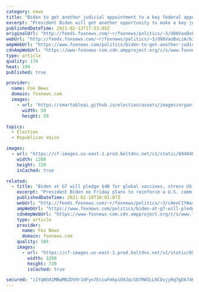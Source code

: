 ```yaml
---
category: news
title: "Biden to get another judicial appointment to a key federal appeals court"
excerpt: "President Biden will get another opportunity to make a key judicial appointment on what is considered the second most important federal court."
publishedDateTime: 2021-02-12T17:53:05Z
originalUrl: "http://feeds.foxnews.com/~r/foxnews/politics/~3/d06VaoBxLzA/biden-to-get-another-judicial-appointment-to-a-key-federal-appeals-court"
webUrl: "http://feeds.foxnews.com/~r/foxnews/politics/~3/d06VaoBxLzA/biden-to-get-another-judicial-appointment-to-a-key-federal-appeals-court"
ampWebUrl: "https://www.foxnews.com/politics/biden-to-get-another-judicial-appointment-to-a-key-federal-appeals-court.amp"
cdnAmpWebUrl: "https://www-foxnews-com.cdn.ampproject.org/c/s/www.foxnews.com/politics/biden-to-get-another-judicial-appointment-to-a-key-federal-appeals-court.amp"
type: article
quality: 174
heat: 194
published: true

provider:
  name: Fox News
  domain: foxnews.com
  images:
    - url: "https://smartableai.github.io/election/assets/images/organizations/foxnews.com-50x50.jpg"
      width: 50
      height: 50

topics:
  - Election
  - Republican Voice

images:
  - url: "https://cf-images.us-east-1.prod.boltdns.net/v1/static/694940094001/acdfe773-2342-4e03-86f0-af48ae93a0fb/de44e5ec-8943-4b86-8e01-6092c29e3016/1280x720/match/image.jpg"
    width: 1280
    height: 720
    isCached: true

related:
  - title: "Biden at G7 will pledge $4B for global vaccines, stress US commitment to multilateralism"
    excerpt: "President Biden on Friday plans to reinforce a U.S. commitment to engaging with the international community during virtual meetings of the G7 and the Munich Security Conference."
    publishedDateTime: 2021-02-19T10:01:07Z
    webUrl: "http://feeds.foxnews.com/~r/foxnews/politics/~3/cAeeC1YWa4g/biden-at-g7-will-pledge-4b-for-global-vaccines-stress-us-commitment-to-multilateralism"
    ampWebUrl: "https://www.foxnews.com/politics/biden-at-g7-will-pledge-4b-for-global-vaccines-stress-us-commitment-to-multilateralism.amp"
    cdnAmpWebUrl: "https://www-foxnews-com.cdn.ampproject.org/c/s/www.foxnews.com/politics/biden-at-g7-will-pledge-4b-for-global-vaccines-stress-us-commitment-to-multilateralism.amp"
    type: article
    provider:
      name: Fox News
      domain: foxnews.com
    quality: 166
    images:
      - url: "https://cf-images.us-east-1.prod.boltdns.net/v1/static/694940094001/4ab71ec7-6f54-4382-8f6d-33f7053e5337/1b6fc5be-d65d-4ac1-9c73-adfc4e89846b/1280x720/match/image.jpg"
        width: 1280
        height: 720
        isCached: true

secured: "i1YqNS01MBwMB2DV9r1dFyn7EsiwFmkpiOdJqcSbTRWILLhCOvjyRq7gDk74KTOSZ1jahSwhMbttSr551jTZ/CLZothwOl/SodhO0jmrJOKuGJbXcEYTBHn1Jf2BSdoyhna6D5Mn3ZBKnNdfQyR2WVerj1wXK+4WKMscr2d9BIni2+7ogg2lMO59jB38vm2eWIyPNcU8P5EFggRt9xRUOAUOf56vme02LBFXtWggwNAZQ6je9rl1ToM6fGf9cG9kfyXVxZC75VNHnqdJrl0vF45Vaqi6eM61xhIfkGmywnfMRzX4VMufrol+Vkp9z6JNCRgoESZ5B2lA3xHtuMvDfMYokQzaUUwHWCCTfe/0vIE=;0REUtpwrEmbmwRBVcNstYw=="
---
```


